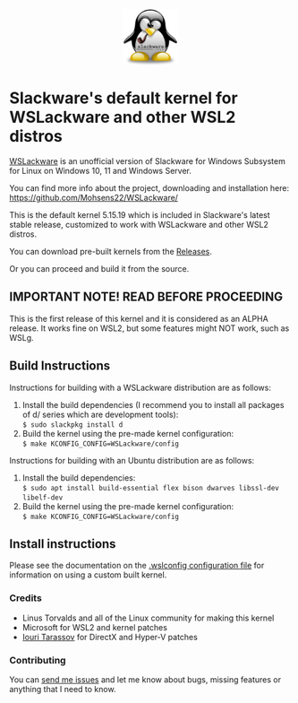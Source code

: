 <p align="center">
  <img width="100" height="100" alt="WSLackware" src="./WSLackware/images/tux.png">
</p>

# Slackware's default kernel for WSLackware and other WSL2 distros

[WSLackware](https://github.com/Mohsens22/WSLackware/) is an unofficial version of Slackware for Windows Subsystem for Linux on Windows 10, 11 and Windows Server.

You can find more info about the project, downloading and installation here:
<https://github.com/Mohsens22/WSLackware/>

This is the default kernel 5.15.19 which is included in Slackware's latest stable release, customized to work with WSLackware
and other WSL2 distros.

You can download pre-built kernels from the [Releases](https://github.com/RezaT4795/WSLackware-kernel/releases).

Or you can proceed and build it from the source.

## IMPORTANT NOTE! READ BEFORE PROCEEDING

This is the first release of this kernel and it is considered as an ALPHA release.
It works fine on WSL2, but some features might NOT work, such as WSLg.

## Build Instructions

Instructions for building with a WSLackware distribution are
as follows:

1. Install the build dependencies (I recommend you to install all packages of d/ series which are development tools):  
   `$ sudo slackpkg install d`
2. Build the kernel using the pre-made kernel configuration:  
   `$ make KCONFIG_CONFIG=WSLackware/config`

Instructions for building with an Ubuntu distribution are
as follows:

1. Install the build dependencies:  
   `$ sudo apt install build-essential flex bison dwarves libssl-dev libelf-dev`
2. Build the kernel using the pre-made kernel configuration:  
   `$ make KCONFIG_CONFIG=WSLackware/config`

## Install instructions

Please see the documentation on the [.wslconfig configuration
file](https://docs.microsoft.com/en-us/windows/wsl/wsl-config#configure-global-options-with-wslconfig) for information on using a custom built kernel.

### Credits

- Linus Torvalds and all of the Linux community for making this kernel
- Microsoft for WSL2 and kernel patches
- [Iouri Tarassov](mailto:iourit@microsoft.com) for DirectX and Hyper-V patches

### Contributing

You can [send me issues](https://github.com/RezaT4795/WSLackware-kernel/issues) and let me know about bugs, missing features or anything that I need to know.
